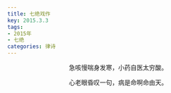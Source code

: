 ```yaml
---
title: 七绝戏作
key: 2015.3.3
tags: 
- 2015年 
- 七绝
categories: 律诗
---
```


<p align="center">急咳慢喘身发寒，小药自医太穷酸。
</p>
<p align="center">心老眼昏叹一句，病是命啊命由天。
</p>
